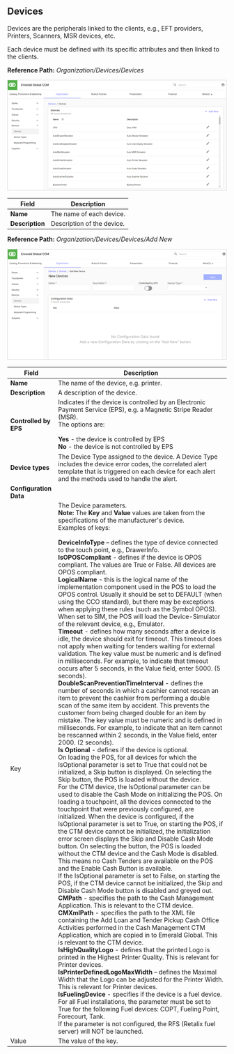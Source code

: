## Devices

Devices are the peripherals linked to the clients, e.g., EFT providers, Printers, Scanners, MSR devices, etc.

Each device must be defined with its specific attributes and then linked to the clients.

**Reference Path:** *Organization/Devices/Devices*

![Devices Screen](/Images/DevicesScreen.png)

|**Field**|**Description**|
|---------|----------|
|**Name**|The name of each device.|
|**Description**|Description of the device.|

**Reference Path:** *Organization/Devices/Devices/Add New*

![Devices Form](/Images/DevicesForm.png)

|**Field**|**Description**|
|---------|----------|
|**Name**|The name of the device, e.g. printer.|
|**Description**|A description of the device.|
|**Controlled by EPS**|Indicates if the device is controlled by an Electronic Payment Service (EPS), e.g. a Magnetic Stripe Reader (MSR).<BR>The options are:<BR><BR>**Yes** - the device is controlled by EPS<BR>**No** - the device is not controlled by EPS|
|**Device types**|The Device Type assigned to the device. A Device Type includes the device error codes, the correlated alert template that is triggered on each device for each alert and the methods used to handle the alert.|
|**Configuration Data**|
|Key|The Device parameters.<BR>**Note:** The **Key** and **Value** values are taken from the specifications of the manufacturer's device.<BR>Examples of keys:<BR><BR>**DeviceInfoType** – defines the type of device connected to the touch point, e.g., DrawerInfo.<BR>**IsOPOSCompliant** - defines if the device is OPOS compliant. The values are True or False. All devices are OPOS compliant.<BR>**LogicalName** - this is the logical name of the implementation component used in the POS to load the OPOS control. Usually it should be set to DEFAULT (when using the CCO standard), but there may be exceptions when applying these rules (such as the Symbol OPOS). When set to SIM, the POS will load the Device-Simulator of the relevant device, e.g., Emulator.<BR>**Timeout** - defines how many seconds after a device is idle, the device should exit for timeout. This timeout does not apply when waiting for tenders waiting for external validation. The key value must be numeric and is defined in milliseconds. For example, to indicate that timeout occurs after 5 seconds, in the Value field, enter 5000. (5 seconds).<BR>**DoubleScanPreventionTimeInterval** - defines the number of seconds in which a cashier cannot rescan an item to prevent the cashier from performing a double scan of the same item by accident. This prevents the customer from being charged double for an item by mistake. The key value must be numeric and is defined in milliseconds. For example, to indicate that an item cannot be rescanned within 2 seconds, in the Value field, enter 2000. (2 seconds).<BR>**Is Optional** - defines if the device is optional.<BR>On loading the POS, for all devices for which the IsOptional parameter is set to True that could not be initialized, a Skip button is displayed. On selecting the Skip button, the POS is loaded without the device.<BR>For the CTM device, the IsOptional parameter can be used to disable the Cash Mode on initializing the POS. On loading a touchpoint, all the devices connected to the touchpoint that were previously configured, are initialized. When the device is configured, if the IsOptional parameter is set to True, on starting the POS, if the CTM device cannot be initialized, the initialization error screen displays the Skip and Disable Cash Mode button. On selecting the button, the POS is loaded without the CTM device and the Cash Mode is disabled. This means no Cash Tenders are available on the POS and the Enable Cash Button is available.<BR>If the IsOptional parameter is set to False, on starting the POS, if the CTM device cannot be initialized, the Skip and Disable Cash Mode button is disabled and greyed out.<BR>**CMPath** - specifies the path to the Cash Management Application. This is relevant to the CTM device.<BR>**CMXmlPath** - specifies the path to the XML file containing the Add Loan and Tender Pickup Cash Office Activities performed in the Cash Management CTM Application, which are copied in to Emerald Global. This is relevant to the CTM device.<BR>**IsHighQualityLogo** - defines that the printed Logo is printed in the Highest Printer Quality. This is relevant for Printer devices.<BR>**IsPrinterDefinedLogoMaxWidth** – defines the Maximal Width that the Logo can be adjusted for the Printer Width. This is relevant for Printer devices.<BR>**IsFuelingDevice** - specifies if the device is a fuel device.<BR>For all Fuel installations, the parameter must be set to True for the following Fuel devices: COPT, Fueling Point, Forecourt, Tank.<BR>If the parameter is not configured, the RFS (Retalix fuel server) will NOT be launched.|
|Value|The value of the key.|